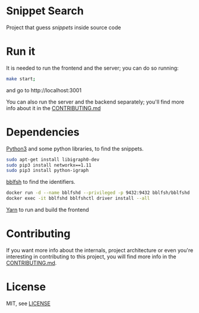 Snippet Search
====

Project that guess _snippets_ inside source code

# Run it

It is needed to run the frontend and the server; you can do so running:

```bash
make start;
```
and go to http://localhost:3001

You can also run the server and the backend separately; you'll find more info about it in the [CONTRIBUTING.md](CONTRIBUTING.md)

# Dependencies

[Python3](https://www.python.org/download/releases/3.0/) and some python libraries, to find the snippets.
```bash
sudo apt-get install libigraph0-dev
sudo pip3 install networkx==1.11
sudo pip3 install python-igraph
```

[bblfsh](https://doc.bblf.sh) to find the identifiers.
```bash
docker run -d --name bblfshd --privileged -p 9432:9432 bblfsh/bblfshd
docker exec -it bblfshd bblfshctl driver install --all
```

[Yarn](https://yarnpkg.com/lang/en/docs/install/) to run and build the frontend

# Contributing

If you want more info about the internals, project architecture or even you're interesting in contributing to this project, you will find more info in the [CONTRIBUTING.md](CONTRIBUTING.md).

# License

MIT, see [LICENSE](LICENSE)
